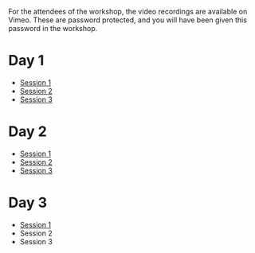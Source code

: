 For the attendees of the workshop, the video recordings are available on Vimeo.
These are password protected, and you will have been given this password in the workshop.

# Day 1

* [Session 1](https://vimeo.com/761421238)
* [Session 2](https://vimeo.com/761485608)
* [Session 3](https://vimeo.com/761556060)

# Day 2

* [Session 1](https://vimeo.com/761825273)
* [Session 2](https://vimeo.com/761895720)
* [Session 3](https://vimeo.com/761963361)

# Day 3

* [Session 1](https://vimeo.com/762225388)
* Session 2
* Session 3

